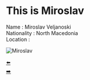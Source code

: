 # This is Miroslav

Name : Miroslav Veljanoski  
Nationality : North Macedonia  
Location :   

![Miroslav](https://ca.slack-edge.com/T91PPTG9H-U012XC8CY8M-2b89f86c5439-512)  

[:arrow_left:](https://github.com/adekimpianna/MyFirstRepository/blob/master/Harun.md)  
[:arrow_right:](https://github.com/adekimpianna/MyFirstRepository/blob/master/Murielle.md)
